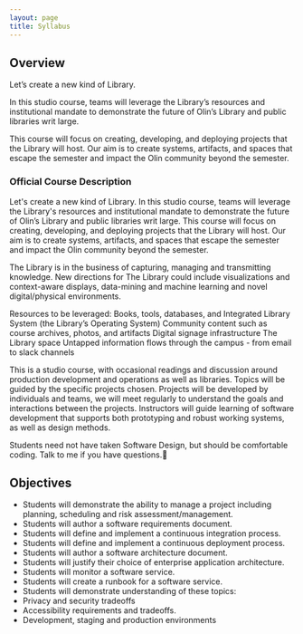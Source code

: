 ```yaml
---
layout: page
title: Syllabus
---
```


## Overview

Let’s create a new kind of Library.

In this studio course, teams will leverage the Library’s resources and institutional mandate to demonstrate the future of Olin’s Library and public libraries writ large.

This course will focus on creating, developing, and deploying projects that the Library will host. Our aim is to create systems, artifacts, and spaces that escape the semester and impact the Olin community beyond the semester.

### Official Course Description

Let's create a new kind of Library. In this studio course, teams will leverage the Library's resources and institutional mandate to demonstrate the future of Olin’s Library and public libraries writ large.  This course will focus on creating, developing, and deploying projects that the Library will host. Our aim is to create systems, artifacts, and spaces that escape the semester and impact the Olin community beyond the semester.

The Library is in the business of capturing, managing and transmitting knowledge.  New directions for The Library could include visualizations and context-aware displays, data-mining and machine learning and novel digital/physical environments.

Resources to be leveraged:
Books, tools, databases, and Integrated Library System (the Library’s Operating System)
Community content such as course archives, photos, and artifacts
Digital signage infrastructure
The Library space
Untapped information flows through the campus - from email to slack channels

This is a studio course, with occasional readings and discussion around production development and operations as well as libraries. Topics will be guided by the specific projects chosen. Projects will be developed by individuals and teams, we will meet regularly to understand the goals and interactions between the projects. Instructors will guide learning of software development that supports both prototyping and robust working systems, as well as design methods.

Students need not have taken Software Design, but should be comfortable coding. Talk to me if you have questions.

## Objectives

* Students will demonstrate the ability to manage a project including planning, scheduling and risk assessment/management.
* Students will author a software requirements document.
* Students will define and implement a continuous integration process.
* Students will define and implement a continuous deployment process.
* Students will author a software architecture document.
* Students will justify their choice of enterprise application architecture.
* Students will monitor a software service.
* Students will create a runbook for a software service.
* Students will demonstrate understanding of these topics:
* Privacy and security tradeoffs
* Accessibility requirements and tradeoffs.
* Development, staging and production environments

